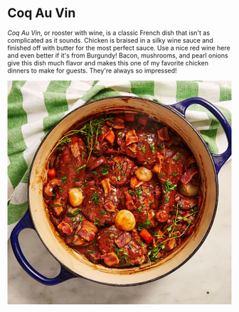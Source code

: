 # Coq Au Vin
_Coq Au Vin_, or rooster with wine, is a classic French dish that isn't as complicated as it sounds. Chicken is braised in a silky wine sauce and finished off with butter for the most perfect sauce. Use a nice red wine here and even better if it's from Burgundy! Bacon, mushrooms, and pearl onions give this dish much flavor and makes this one of my favorite chicken dinners to make for guests. They're always so impressed! 

![Coq Au Vin](CoqAuVin.jpg)
